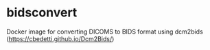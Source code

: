# bidsconvert
Docker image for converting DICOMS to BIDS format using dcm2bids (https://cbedetti.github.io/Dcm2Bids/)
